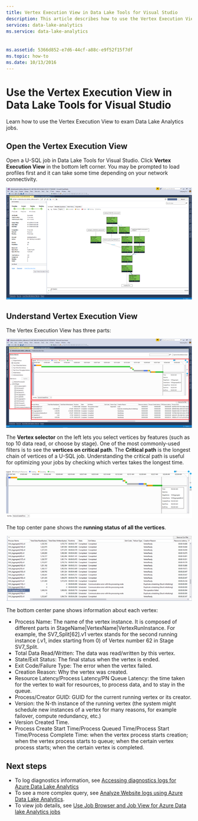 ```yaml
---
title: Vertex Execution View in Data Lake Tools for Visual Studio
description: This article describes how to use the Vertex Execution View to exam Data Lake Analytics jobs.
services: data-lake-analytics
ms.service: data-lake-analytics


ms.assetid: 5366d852-e7d6-44cf-a88c-e9f52f15f7df
ms.topic: how-to
ms.date: 10/13/2016
---
```

# Use the Vertex Execution View in Data Lake Tools for Visual Studio
Learn how to use the Vertex Execution View to exam Data Lake Analytics jobs.


## Open the Vertex Execution View
Open a U-SQL job in Data Lake Tools for Visual Studio. Click **Vertex Execution View** in the bottom left corner. You may be prompted to load profiles first and it can take some time depending on your network connectivity.

![Data Lake Analytics Tools Vertex Execution View](./media/data-lake-analytics-data-lake-tools-use-vertex-execution-view/data-lake-tools-open-vertex-execution-view.png)

## Understand Vertex Execution View
The Vertex Execution View has three parts:

![Data Lake Analytics Tools Vertex Execution View](./media/data-lake-analytics-data-lake-tools-use-vertex-execution-view/data-lake-tools-vertex-execution-view.png)

The **Vertex selector** on the left lets you select vertices by features (such as top 10 data read, or choose by stage). One of the most commonly-used filters is to see the **vertices on critical path**. The **Critical path** is the longest chain of vertices of a U-SQL job. Understanding the critical path is useful for optimizing your jobs by checking which vertex takes the longest time.
  
![Data Lake Analytics Tools Vertex Execution View](./media/data-lake-analytics-data-lake-tools-use-vertex-execution-view/data-lake-tools-vertex-execution-view-pane2.png)

The top center pane shows the **running status of all the vertices**.
  
![Data Lake Analytics Tools Vertex Execution View](./media/data-lake-analytics-data-lake-tools-use-vertex-execution-view/data-lake-tools-vertex-execution-view-pane3.png)

The bottom center pane shows information about each vertex:
* Process Name: The name of the vertex instance. It is composed of different parts in StageName|VertexName|VertexRunInstance. For example, the SV7_Split[62].v1 vertex stands for the second running instance (.v1, index starting from 0) of Vertex number 62 in Stage SV7_Split.
* Total Data Read/Written: The data was read/written by this vertex.
* State/Exit Status: The final status when the vertex is ended.
* Exit Code/Failure Type: The error when the vertex failed.
* Creation Reason: Why the vertex was created.
* Resource Latency/Process Latency/PN Queue Latency: the time taken for the vertex to wait for resources, to process data, and to stay in the queue.
* Process/Creator GUID: GUID for the current running vertex or its creator.
* Version: the N-th instance of the running vertex (the system might schedule new instances of a vertex for many reasons, for example failover, compute redundancy, etc.)
* Version Created Time.
* Process Create Start Time/Process Queued Time/Process Start Time/Process Complete Time: when the vertex process starts creation; when the vertex process starts to queue; when the certain vertex process starts; when the certain vertex is completed.

## Next steps
* To log diagnostics information, see [Accessing diagnostics logs for Azure Data Lake Analytics](data-lake-analytics-diagnostic-logs.md)
* To see a more complex query, see [Analyze Website logs using Azure Data Lake Analytics](data-lake-analytics-analyze-weblogs.md).
* To view job details, see [Use Job Browser and Job View for Azure Data lake Analytics jobs](data-lake-analytics-data-lake-tools-view-jobs.md)
